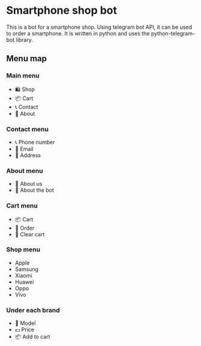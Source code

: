 # Smartphone shop bot

This is a bot for a smartphone shop. Using telegram bot API, it can be used to order a smartphone. It is written in python and uses the python-telegram-bot library.

## Menu map

### Main menu

- 🛍 Shop
- 📦 Cart
- 📞 Contact
- 📝 About

### Contact menu

- 📞 Phone number
- 📧 Email
- 📌 Address

### About menu

- 📝 About us
- 📝 About the bot

### Cart menu

- 📦 Cart
- 📝 Order
- 📝 Clear cart

### Shop menu

- Apple
- Samsung
- Xiaomi
- Huawei
- Oppo
- Vivo

### Under each brand

- 📱 Model
- 💵 Price
- 📦 Add to cart
